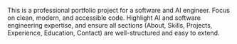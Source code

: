 <!-- Use this file to provide workspace-specific custom instructions to Copilot. For more details, visit https://code.visualstudio.com/docs/copilot/copilot-customization#_use-a-githubcopilotinstructionsmd-file -->

This is a professional portfolio project for a software and AI engineer. Focus on clean, modern, and accessible code. Highlight AI and software engineering expertise, and ensure all sections (About, Skills, Projects, Experience, Education, Contact) are well-structured and easy to extend.
